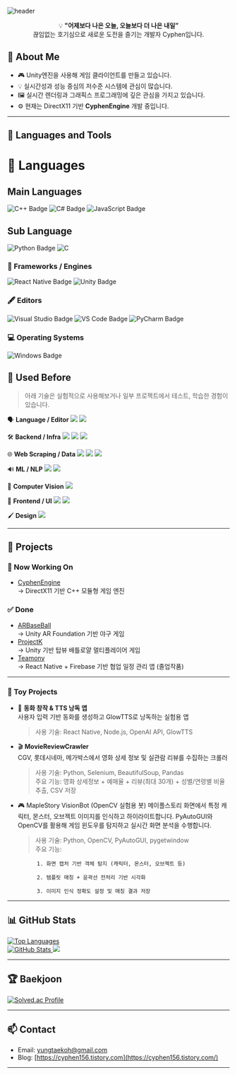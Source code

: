 ![header](https://capsule-render.vercel.app/api?type=waving&color=timeGradient&text=Cyphen&animation=twinkling&fontSize=35&fontAlignY=40&fontAlign=80&height=200)

<p align="center">
💡 <strong>"어제보다 나은 오늘, 오늘보다 더 나은 내일”</strong><br/>
끊임없는 호기심으로 새로운 도전을 즐기는 개발자 Cyphen입니다.
</p>

## 🧠 About Me

- 🎮 Unity엔진을 사용해 게임 클라이언트를 만들고 있습니다.
- 💡 실시간성과 성능 중심의 저수준 시스템에 관심이 많습니다.
- 🖼 실시간 렌더링과 그래픽스 프로그래밍에 깊은 관심을 가지고 있습니다. 
- ⚙️ 현재는 DirectX11 기반 <strong>CyphenEngine</strong> 개발 중입니다.

---

## 🧰 Languages and Tools

# 🔧 Languages
## Main Languages
![C++ Badge](https://img.shields.io/badge/-C++-00599C?style=for-the-badge&logo=C%2B%2B&logoColor=white)
![C# Badge](https://img.shields.io/badge/-C%23-239120?style=for-the-badge&logo=.NET&logoColor=white)
![JavaScript Badge](https://img.shields.io/badge/-JavaScript-F7DF1E?style=for-the-badge&logo=JavaScript&logoColor=black)

## Sub Language
![Python Badge](https://img.shields.io/badge/-Python-3776AB?style=for-the-badge&logo=Python&logoColor=white)
![C](https://img.shields.io/badge/C-00599C?style=flat-square&logo=C&logoColor=white)

### 🧱 Frameworks / Engines
![React Native Badge](https://img.shields.io/badge/-React_Native-20232A?style=for-the-badge&logo=react&logoColor=61DAFB)
![Unity Badge](https://img.shields.io/badge/-Unity_Engine-000000?style=for-the-badge&logo=Unity&logoColor=white)

### 🖋 Editors
![Visual Studio Badge](https://img.shields.io/badge/-Visual_Studio-5C2D91?style=for-the-badge&logo=Visual+Studio&logoColor=white)
![VS Code Badge](https://img.shields.io/badge/-VS_Code-007ACC?style=for-the-badge&logo=Visual+Studio+Code&logoColor=white)
![PyCharm Badge](https://img.shields.io/badge/-PyCharm-000000?style=for-the-badge&logo=PyCharm&logoColor=white)

### 💻 Operating Systems
![Windows Badge](https://img.shields.io/badge/-Windows-0078D6?style=for-the-badge&logo=Windows&logoColor=white)

## 🧪 Used Before

> 아래 기술은 실험적으로 사용해보거나 일부 프로젝트에서 테스트, 학습한 경험이 있습니다.

🗣️ **Language / Editor**
<img src="https://img.shields.io/badge/Java-007396?style=flat-square&logo=openjdk&logoColor=white" /> <img src="https://img.shields.io/badge/Android_Studio-3DDC84?style=flat-square&logo=androidstudio&logoColor=white" />

🛠 **Backend / Infra**
<img src="https://img.shields.io/badge/Firebase-FFCA28?style=flat-square&logo=firebase&logoColor=black" /> <img src="https://img.shields.io/badge/Node.js-339933?style=flat-square&logo=nodedotjs&logoColor=white" /> <img src="https://img.shields.io/badge/Win32_API-0078D6?style=flat-square&logo=windows&logoColor=white" />

🌐 **Web Scraping / Data**
<img src="https://img.shields.io/badge/Selenium-43B02A?style=flat-square&logo=selenium&logoColor=white" /> <img src="https://img.shields.io/badge/BeautifulSoup-000000?style=flat-square&logo=python&logoColor=white" /> <img src="https://img.shields.io/badge/Pandas-150458?style=flat-square&logo=pandas&logoColor=white" />

🔊 **ML / NLP**
<img src="https://img.shields.io/badge/OpenAI_API-412991?style=flat-square&logo=openai&logoColor=white" /> <img src="https://img.shields.io/badge/GlowTTS-444444?style=flat-square&logo=tts&logoColor=white" />

🧠 **Computer Vision**
<img src="https://img.shields.io/badge/OpenCV-5C3EE8?style=flat-square&logo=opencv&logoColor=white" />

🎨 **Frontend / UI**
<img src="https://img.shields.io/badge/Vue.js-4FC08D?style=flat-square&logo=vue.js&logoColor=white" /> <img src="https://img.shields.io/badge/MAUI-512BD4?style=flat-square&logo=dotnet&logoColor=white" />

🖌️ **Design**
<img src="https://img.shields.io/badge/Figma-F24E1E?style=flat-square&logo=figma&logoColor=white" />

---

## 🚀 Projects

### 🔨 Now Working On
- [CyphenEngine](https://github.com/yourID/CyphenEngine)  
  → DirectX11 기반 C++ 모듈형 게임 엔진

### ✅ Done
- [ARBaseBall](https://github.com/yourID/ARBaseBall)  
  → Unity AR Foundation 기반 야구 게임
- [ProjectK](https://github.com/Unity-Bootcamp-12/ProjectK)  
  → Unity 기반 탑뷰 배틀로얄 멀티플레이어 게임
- [Teamony](https://github.com/cyphen156/GraduationProject)  
  → React Native + Firebase 기반 협업 일정 관리 앱 (졸업작품)
  
---

### 🧸 Toy Projects
- 🤖 **동화 창작 & TTS 낭독 앱**  
  사용자 입력 기반 동화를 생성하고 GlowTTS로 낭독하는 실험용 앱  
  > 사용 기술: React Native, Node.js, OpenAI API, GlowTTS

- 🎬 **MovieReviewCrawler**  
  CGV, 롯데시네마, 메가박스에서 영화 상세 정보 및 실관람 리뷰를 수집하는 크롤러  
  > 사용 기술: Python, Selenium, BeautifulSoup, Pandas  
  > 주요 기능: 영화 상세정보 + 예매율 + 리뷰(최대 30개) + 성별/연령별 비율 추출, CSV 저장
  
- 🎮 MapleStory VisionBot (OpenCV 실험용 봇)
  메이플스토리 화면에서 특정 캐릭터, 몬스터, 오브젝트 이미지를 인식하고 하이라이트합니다.
  PyAutoGUI와 OpenCV를 활용해 게임 윈도우를 탐지하고 실시간 화면 분석을 수행합니다.
  > 사용 기술: Python, OpenCV, PyAutoGUI, pygetwindow    
  > 주요 기능: 
  
            1. 화면 캡처 기반 객체 탐지 (캐릭터, 몬스터, 오브젝트 등)
            
            2. 템플릿 매칭 + 윤곽선 전처리 기반 시각화
            
            3. 이미지 인식 정확도 설정 및 매칭 결과 저장
---


## 📊 GitHub Stats

<p>
  <a href="https://github.com/cyphen156/github-readme-stats">
    <img src="https://github-readme-stats.vercel.app/api/top-langs/?username=cyphen156&layout=compact&theme=dark&hide_border=true&bg_color=000000&text_color=00FF00" alt="Top Languages" />
  </a>
  <br />
  <a href="https://github.com/cyphen156/github-readme-stats">
    <img src="https://github-readme-stats.vercel.app/api?username=cyphen156&show_icons=true&count_private=true&theme=dark&hide_border=true&bg_color=000000&text_color=00FF00" alt="GitHub Stats" />
  </a>
  <img src="https://github-readme-streak-stats.herokuapp.com?user=cyphen156&theme=tokyonight" />
</p>

---

## 🏆 Baekjoon

[![Solved.ac Profile](http://mazassumnida.wtf/api/v2/generate_badge?boj=dbdxor1234)](https://solved.ac/dbdxor1234)

---

## 📫 Contact

- Email: yungtaekoh@gmail.com  
- Blog: [https://cyphen156.tistory.com](https://cyphen156.tistory.com/)

---
